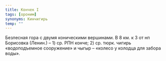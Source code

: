 ```yaml
---
title: Кончек I
tags: [ороним]
synonyms: Кинчигирь
temp: ""
---
```


Безлесная гора с двумя коническими вершинами. В 8 км. к З от нп Борисовка
(Ленин.) – 1) ср. РПН конче; 2) ср. тюрк. чигирь «водоподъемное сооружение» и
чыгыр – «колесо у колодца для забора воды».
